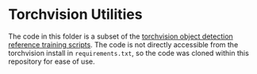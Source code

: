 # Torchvision Utilities

The code in this folder is a subset of the [torchvision object detection reference training scripts](https://github.com/pytorch/vision/blob/master/references/detection/README.md).
The code is not directly accessible from the torchvision install in `requirements.txt`, so the code was 
cloned within this repository for ease of use.